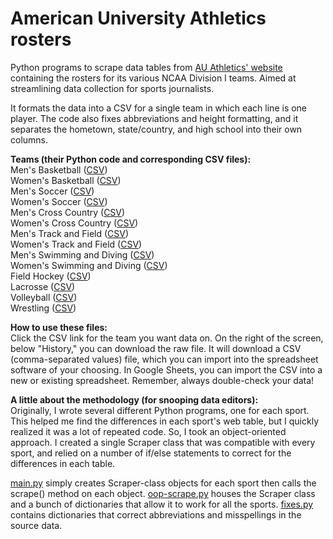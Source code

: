 # American University Athletics rosters

Python programs to scrape data tables from [AU Athletics' website](https://aueagles.com/) containing the rosters for its various NCAA Division I teams. Aimed at streamlining data collection for sports journalists.

It formats the data into a CSV for a single team in which each line is one player. The code also fixes abbreviations and height formatting, and it separates the hometown, state/country, and high school into their own columns.

**Teams (their Python code and corresponding CSV files):**\
Men's Basketball ([CSV](CSVs/aueagles-mbb-roster.csv))\
Women's Basketball ([CSV](CSVs/aueagles-wbb-roster.csv))\
Men's Soccer ([CSV](CSVs/aueagles-msoc-roster.csv))\
Women's Soccer ([CSV](CSVs/aueagles-wsoc-roster.csv))\
Men's Cross Country ([CSV](CSVs/aueagles-mxc-roster.csv))\
Women's Cross Country ([CSV](CSVs/aueagles-wxc-roster.csv))\
Men's Track and Field ([CSV](CSVs/aueagles-mtf-roster.csv))\
Women's Track and Field ([CSV](CSVs/aueagles-wtf-roster.csv))\
Men's Swimming and Diving ([CSV](CSVs/aueagles-mswim-roster.csv))\
Women's Swimming and Diving ([CSV](CSVs/aueagles-wswim-roster.csv))\
Field Hockey ([CSV](CSVs/aueagles-fh-roster.csv))\
Lacrosse ([CSV](CSVs/aueagles-lax-roster.csv))\
Volleyball ([CSV](CSVs/aueagles-vb-roster.csv))\
Wrestling ([CSV](CSVs/aueagles-wrestling-roster.csv))

**How to use these files:**\
Click the CSV link for the team you want data on. On the right of the screen, below "History," you can download the raw file. It will download a CSV (comma-separated values) file, which you can import into the spreadsheet software of your choosing. In Google Sheets, you can import the CSV into a new or existing spreadsheet. Remember, always double-check your data!

**A little about the methodology (for snooping data editors):**\
Originally, I wrote several different Python programs, one for each sport. This helped me find the differences in each sport's web table, but I quickly realized it was a lot of repeated code. So, I took an object-oriented approach. I created a single Scraper class that was compatible with every sport, and relied on a number of if/else statements to correct for the differences in each table.

[main.py](main.py) simply creates Scraper-class objects for each sport then calls the scrape() method on each object. [oop-scrape.py](oop-scrape.py) houses the Scraper class and a bunch of dictionaries that allow it to work for all the sports. [fixes.py](fixes.py) contains dictionaries that correct abbreviations and misspellings in the source data.
